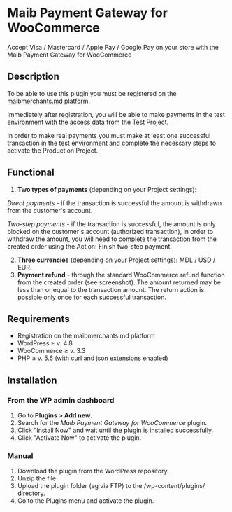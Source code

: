 #  Maib Payment Gateway for WooCommerce
Accept Visa / Mastercard / Apple Pay / Google Pay on your store with the Maib Payment Gateway for WooCommerce

## Description
To be able to use this plugin you must be registered on the [maibmerchants.md](https://maibmerchants.md) platform.

Immediately after registration, you will be able to make payments in the test environment with the access data from the Test Project.

In order to make real payments you must make at least one successful transaction in the test environment and complete the necessary steps to activate the Production Project.

## Functional
1. **Two types of payments** (depending on your Project settings):

  *Direct payments* - if the transaction is successful the amount is withdrawn from the customer's account.

  *Two-step payments* - if the transaction is successful, the amount is only blocked on the customer's account (authorized transaction), in order to withdraw the amount, you will need to complete the transaction from the created order using the Action: Finish two-step payment.

2. **Three currencies** (depending on your Project settings): MDL / USD / EUR.
3. **Payment refund** - through the standard WooCommerce refund function from the created order (see screenshot). The amount returned may be less than or equal to the transaction amount. The return action is possible only once for each successful transaction.

## Requirements
- Registration on the maibmerchants.md platform
- WordPress ≥ v. 4.8
- WooCommerce ≥ v. 3.3
- PHP ≥ v. 5.6 (with curl and json extensions enabled)

## Installation
### From the WP admin dashboard
1. Go to **Plugins > Add new**.
2. Search for the _Maib Payment Gateway for WooCommerce_ plugin.
3. Click "Install Now" and wait until the plugin is installed successfully.
4. Click "Activate Now" to activate the plugin.

### Manual
1. Download the plugin from the WordPress repository.
2. Unzip the file.
3. Upload the plugin folder (eg via FTP) to the /wp-content/plugins/ directory.
4. Go to the Plugins menu and activate the plugin.



